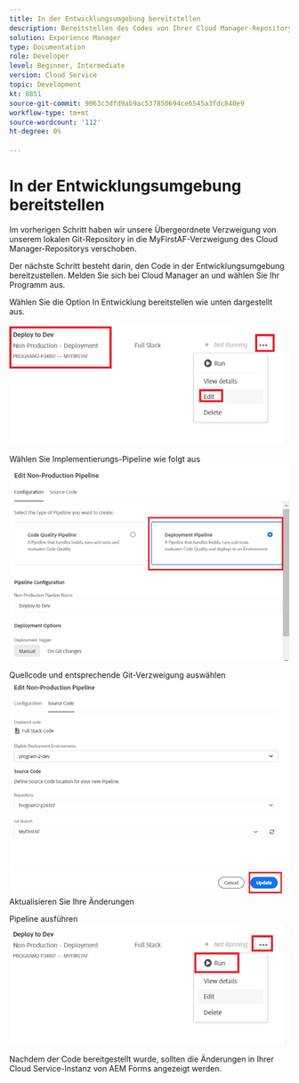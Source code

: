 ```yaml
---
title: In der Entwicklungsumgebung bereitstellen
description: Bereitstellen des Codes von Ihrer Cloud Manager-Repository-Verzweigung
solution: Experience Manager
type: Documentation
role: Developer
level: Beginner, Intermediate
version: Cloud Service
topic: Development
kt: 8851
source-git-commit: 9063c3dfd9ab9ac537850694ce6545a3fdc840e9
workflow-type: tm+mt
source-wordcount: '112'
ht-degree: 0%

---
```



# In der Entwicklungsumgebung bereitstellen

Im vorherigen Schritt haben wir unsere Übergeordnete Verzweigung von unserem lokalen Git-Repository in die MyFirstAF-Verzweigung des Cloud Manager-Repositorys verschoben.

Der nächste Schritt besteht darin, den Code in der Entwicklungsumgebung bereitzustellen.
Melden Sie sich bei Cloud Manager an und wählen Sie Ihr Programm aus.

Wählen Sie die Option In Entwicklung bereitstellen wie unten dargestellt aus.


![erster Schritt](assets/deploy-first-step1.png)


Wählen Sie Implementierungs-Pipeline wie folgt aus
![erster Schritt](assets/deploy1.png)

Quellcode und entsprechende Git-Verzweigung auswählen
![erster Schritt](assets/deploy2.png)
Aktualisieren Sie Ihre Änderungen

Pipeline ausführen
![run-pipeline](assets/run-pipeline.png)

Nachdem der Code bereitgestellt wurde, sollten die Änderungen in Ihrer Cloud Service-Instanz von AEM Forms angezeigt werden.
